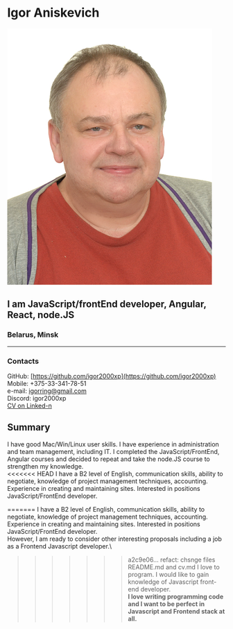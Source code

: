 # Igor Aniskevich

![My photo](/images/photo-ME.jpg)

## I am JavaScript/frontEnd developer, Angular, React, node.JS

### Belarus, Minsk

********

### Contacts

GitHub: [https://github.com/igor2000xp](https://github.com/igor2000xp) \
Mobile: +375-33-341-78-51\
e-mail: igorring@gmail.com\
Discord: igor2000xp\
[CV on Linked-n](https://www.linkedin.com/in/igor-aniskevich-7a6b9745/)

## Summary

I have good Mac/Win/Linux user skills. I have experience in administration and team management, including IT. I completed the JavaScript/FrontEnd, Angular courses and decided to repeat and take the node.JS course to strengthen my knowledge. \
<<<<<<< HEAD
I have a B2 level of English, communication skills, ability to negotiate, knowledge of project management techniques, accounting. Experience in creating and maintaining sites. Interested in positions JavaScript/FrontEnd developer.

=======
I have a B2 level of English, communication skills, ability to negotiate, knowledge of project management techniques, accounting. Experience in creating and maintaining sites. Interested in positions JavaScript/FrontEnd developer.\
However, I am ready to consider other interesting proposals including a job as a Frontend Javascript developer.\
>>>>>>> a2c9e06... refact: chsnge files README.md and cv.md
I love to program. I would like to gain knowledge of Javascript front-end developer.\
__I love writing programming code and I want to be perfect in Javascript and Frontend stack at all.__
